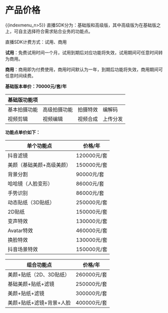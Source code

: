 # 产品价格

{{indexmenu_n>5}}
直播SDK分为：基础版和高级版，其中高级版为在基础版之上，可自主选择符合需求贴合业务的功能点。

直播SDK计费方式：试用、商用

**试用**：免费试用时间一个月，试用到期后对应功能将失效，试用期间可任意时间转为商用。

**商用**：商用即为付费使用，商用时间默认为一年，到期后功能将失效，商用期间可任意时间续费。

**基础版本单价：70000元/套/年**

|   基础版功能项    |        |      |      |
| ------ | ------ | ---- | ---- |
| 基本拍摄功能 | 高级拍摄功能 | 拍摄特效 | 编解码  |
| 视频剪辑   | 视频编辑   | 视频合成 | 上传分发 |

**功能点单价如下：**

| 单个功能点      |价格/年     |
| ------------- | --------- |
| 抖音滤镜          | 120000元/套 |
| 美颜（基础美颜+高级美颜） | 150000元/套 |
| 背景分割          | 90000元/套  |
| 哈哈镜（人脸变形）     | 86000元/套  |
| 手势识别          | 86000元/套  |
| 动态贴纸（3D贴纸）    | 250000元/套 |
| 2D贴纸          | 150000元/套 |
| 变声特效          | 130000元/套 |
| Avatar特效      | 460000元/套 |
| 换脸特效          | 130000元/套 |
| 抖音场景特效        | 150000元/套 |

| 组合功能点          | 价格/年      |
| -------------- | --------- |
| 美颜+贴纸（2D、3D贴纸） | 260000元/套 |
| 基础美颜+贴纸+滤镜     | 250000元/套 |
| 美颜+贴纸+滤镜       | 300000元/套 |
| 美颜+贴纸+滤镜+背景+人脸 | 400000元/套 |
